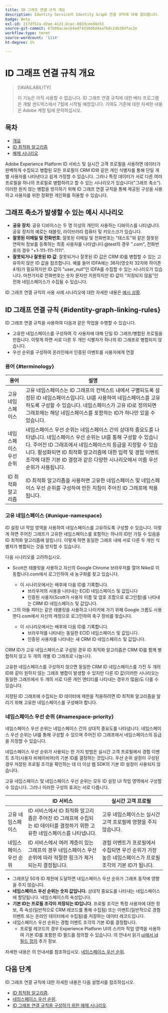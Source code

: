 ```yaml
---
title: ID 그래프 연결 규칙 개요
description: Identity Service의 Identity Graph 연결 규칙에 대해 알아봅니다.
badge: Beta
exl-id: 317df52a-d3ae-4c21-bcac-802dceed4e53
source-git-commit: 67b08acaecb4adf4d30d6d4aa7b8c24b30dfac2e
workflow-type: tm+mt
source-wordcount: '1114'
ht-degree: 1%

---
```


# ID 그래프 연결 규칙 개요

>[!AVAILABILITY]
>
>이 기능은 아직 사용할 수 없습니다. ID 그래프 연결 규칙에 대한 베타 프로그램은 개발 샌드박스에서 7월에 시작될 예정입니다. 기여도 기준에 대한 자세한 내용은 Adobe 계정 팀에 문의하십시오.

## 목차

* [개요](./overview.md)
* [ID 최적화 알고리즘](./identity-optimization-algorithm.md)
* [예제 시나리오](./example-scenarios.md)

Adobe Experience Platform ID 서비스 및 실시간 고객 프로필을 사용하면 데이터가 완벽하게 수집되고 병합된 모든 프로필이 CRM ID와 같은 개인 식별자를 통해 단일 개별 사용자를 나타낸다고 쉽게 가정할 수 있습니다. 그러나 특정 데이터가 서로 다른 여러 프로필을 하나의 프로필로 병합하려고 할 수 있는 시나리오가 있습니다(&quot;그래프 축소&quot;). 이러한 원치 않는 병합을 방지하기 위해 ID 그래프 연결 규칙을 통해 제공된 구성을 사용하고 사용자를 위한 정확한 개인화를 허용할 수 있습니다.

## 그래프 축소가 발생할 수 있는 예시 시나리오

* **공유 장치**: 공유 디바이스는 두 명 이상의 개인이 사용하는 디바이스를 나타냅니다. 공유 장치의 예로는 태블릿, 라이브러리 컴퓨터 및 키오스크가 있습니다.
* **잘못된 이메일 및 전화번호**: 잘못된 이메일 및 전화번호는 &quot;테스트&quot;와 같은 잘못된 연락처 정보를 등록하는 최종 사용자를 나타냅니다.<span>@test의 경우 &quot;.com&quot;, 전화번호의 경우 &quot;+1-111-111-1111&quot;.
* **잘못되거나 잘못된 ID 값**: 잘못되거나 잘못된 ID 값은 CRM ID를 병합할 수 있는 고유하지 않은 ID 값을 참조합니다. 예를 들어 IDFA에는 36자(영숫자 32자와 하이픈 4개)가 필요하지만 ID 값이 &quot;user_null&quot;인 IDFA를 수집할 수 있는 시나리오가 있습니다. 마찬가지로 전화번호는 숫자 문자만 지원하지만 ID 값이 &quot;지정되지 않음&quot;인 전화 네임스페이스가 수집될 수 있습니다.

ID 그래프 연결 규칙의 사용 사례 시나리오에 대한 자세한 내용은 [예시 상황](./example-scenarios.md).

## ID 그래프 연결 규칙 {#identity-graph-linking-rules}

ID 그래프 연결 규칙을 사용하여 다음과 같은 작업을 수행할 수 있습니다.

* 고유한 네임스페이스를 구성하여 각 사용자에 대해 단일 ID 그래프/병합된 프로필을 만듭니다. 이렇게 하면 서로 다른 두 개인 식별자가 하나의 ID 그래프로 병합되지 않습니다.
* 우선 순위를 구성하여 온라인에서 인증된 이벤트를 사용자에게 연결

### 용어 {#terminology}

| 용어 | 설명 |
| --- | --- |
| 고유 네임스페이스 | 고유 네임스페이스는 ID 그래프의 컨텍스트 내에서 구별되도록 설정된 ID 네임스페이스입니다. UI를 사용하여 네임스페이스를 고유하도록 구성할 수 있습니다. 네임스페이스가 고유 ID로 정의되면 그래프에는 해당 네임스페이스를 포함하는 ID가 하나만 있을 수 있습니다. |
| 네임스페이스 우선 순위 | 네임스페이스 우선 순위는 네임스페이스 간의 상대적 중요도를 나타냅니다. 네임스페이스 우선 순위는 UI를 통해 구성할 수 있습니다. 주어진 ID 그래프에서 네임스페이스의 등급을 지정할 수 있습니다. 활성화되면 ID 최적화 알고리즘에 대한 입력 및 경험 이벤트 조각에 대한 기본 ID 결정과 같은 다양한 시나리오에서 이름 우선 순위가 사용됩니다. |
| ID 최적화 알고리즘 | ID 최적화 알고리즘을 사용하면 고유한 네임스페이스 및 네임스페이스 우선 순위를 구성하여 만든 지침이 주어진 ID 그래프에 적용됩니다. |

### 고유 네임스페이스 {#unique-namespace}

ID 설정 UI 작업 영역을 사용하여 네임스페이스를 고유하도록 구성할 수 있습니다. 이렇게 하면 주어진 그래프가 고유한 네임스페이스를 포함하는 하나의 ID만 가질 수 있음을 ID 최적화 알고리즘에 알립니다. 이렇게 하면 동일한 그래프 내에 서로 다른 두 개인 식별자가 병합되는 것을 방지할 수 있습니다.

다음 시나리오를 고려하십시오.

* Scott은 태블릿을 사용하고 자신의 Google Chrome 브라우저를 열어 Nike로 이동합니다<span>.com에서 로그인하여 새 농구화를 찾고 있습니다.
   * 이 시나리오에서는 배후에 다음 ID를 기록합니다.
      * 브라우저의 사용을 나타내는 ECID 네임스페이스 및 값입니다
      * 인증된 사용자(Scott가 사용자 이름 및 암호 조합으로 로그인함)를 나타내는 CRM ID 네임스페이스 및 값입니다.
* 그의 아들 피터는 같은 태블릿을 사용하고 나이키에 가기 위해 Google 크롬도 사용한다<span>.com에서 자신의 계정으로 로그인하여 축구 장비를 찾습니다.
   * 이 시나리오에서는 배후에 다음 ID를 기록합니다.
      * 브라우저를 나타내는 동일한 ECID 네임스페이스 및 값입니다.
      * 인증된 사용자를 나타내는 새 CRM ID 네임스페이스 및 값입니다.

CRM ID가 고유 네임스페이스로 구성된 경우 ID 최적화 알고리즘은 CRM ID를 함께 병합하지 않고 두 개의 개별 ID 그래프로 나눕니다.

고유한 네임스페이스를 구성하지 않으면 동일한 CRM ID 네임스페이스를 가진 두 개의 ID와 같이 원하지 않는 그래프 병합이 발생할 수 있지만 다른 ID 값(이러한 시나리오는 동일한 그래프에서 두 개의 서로 다른 개인 엔티티를 나타내는 경우가 많음)도 다를 수 있습니다.

지정된 ID 그래프에 수집되는 ID 데이터에 제한을 적용하려면 ID 최적화 알고리즘을 알리기 위해 고유한 네임스페이스를 구성해야 합니다.

### 네임스페이스 우선 순위 {#namespace-priority}

네임스페이스 우선 순위는 네임스페이스 간의 상대적 중요도를 나타냅니다. 네임스페이스 우선 순위는 UI를 통해 구성할 수 있으며 주어진 ID 그래프에서 네임스페이스의 등급을 지정할 수 있습니다.

네임스페이스 우선 순위가 사용되는 한 가지 방법은 실시간 고객 프로필에서 경험 이벤트 조각(사용자 비헤이비어)의 기본 ID를 결정하는 것입니다. 우선 순위 설정이 구성된 경우 저장된 프로필 조각을 확인하는 데 더 이상 웹 SDK의 기본 ID 설정이 사용되지 않습니다.

고유 네임스페이스 및 네임스페이스 우선 순위는 모두 ID 설정 UI 작업 영역에서 구성할 수 있습니다. 그러나 이러한 구성의 효과는 서로 다릅니다.

| | ID 서비스 | 실시간 고객 프로필 |
| --- | --- | --- |
| 고유 네임스페이스 | ID 서비스에서 ID 최적화 알고리즘은 주어진 ID 그래프에 수집되는 ID 데이터를 결정하기 위한 고유한 네임스페이스를 나타냅니다. | 고유 네임스페이스는 실시간 고객 프로필에 영향을 주지 않습니다. |
| 네임스페이스 우선 순위 | ID 서비스에서 여러 계층이 있는 그래프의 경우 네임스페이스 우선 순위에 따라 적절한 링크가 제거되는지 결정됩니다. | 경험 이벤트가 프로필에서 수집되면 우선 순위가 가장 높은 네임스페이스가 프로필 조각의 기본 ID가 됩니다. |

* 그래프당 50개 ID 제한에 도달하면 네임스페이스 우선 순위가 그래프 동작에 영향을 주지 않습니다.
* **네임스페이스 우선 순위는 숫자 값입니다.** 상대적 중요도를 나타내는 네임스페이스에 할당됩니다. 네임스페이스의 속성입니다.
* **기본 ID는 프로필 조각이 저장되는 ID입니다**. 프로필 조각은 특정 사용자에 대한 정보, 즉 속성(일반적으로 CRM 레코드를 통해 수집됨) 또는 이벤트(일반적으로 경험 이벤트 또는 온라인 데이터에서 수집됨)를 저장하는 데이터 레코드입니다.
* 네임스페이스 우선 순위는 경험 이벤트 조각의 기본 ID를 결정합니다.
   * 프로필 레코드의 경우 Experience Platform UI의 스키마 작업 영역을 사용하여 기본 ID를 포함한 ID 필드를 정의할 수 있습니다. 의 안내서 읽기 [ui에서 id 필드 정의](../../xdm/ui/fields/identity.md) 추가 정보.

자세한 내용은 의 안내서를 참조하십시오. [네임스페이스 우선 순위](./namespace-priority.md).

## 다음 단계

ID 그래프 연결 규칙에 대한 자세한 내용은 다음 설명서를 참조하십시오.

* [ID 최적화 알고리즘](./identity-optimization-algorithm.md).
* [네임스페이스 우선 순위](./namespace-priority.md).
* [ID 그래프 연결 규칙을 구성하기 위한 예제 시나리오](./example-scenarios.md).
